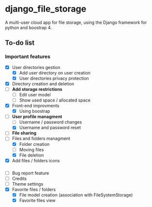# django_file_storage

A multi-user cloud app for file storage, using the Django framework for python and boostrap 4.

## To-do list

### Important features

- [x] User directories gestion
  - [x] Add user directory on user creation
  - [x] User directories privacy protection
- [x] Directory creation and deletion
- [ ] **Add storage restrictions**
  - [ ] Edit user model
  - [ ] Show used space / allocated space
- [x] Front-end improvments
  - [x] Using boostrap
- [ ] **User profile managment**
  - [ ] Username / password changes
  - [x] Username and password reset
- [ ] **File sharing**
- [ ] Files and folders managment
  - [x] Folder creation
  - [ ] Moving files
  - [x] File deletion
- [x] Add files / folders icons

###

- [ ] Bug report feature
- [ ] Credits
- [ ] Theme settings
- [x] Favorite files / folders
    - [x] File model creation (association with FileSystemStorage)
    - [x] Favorite files view
